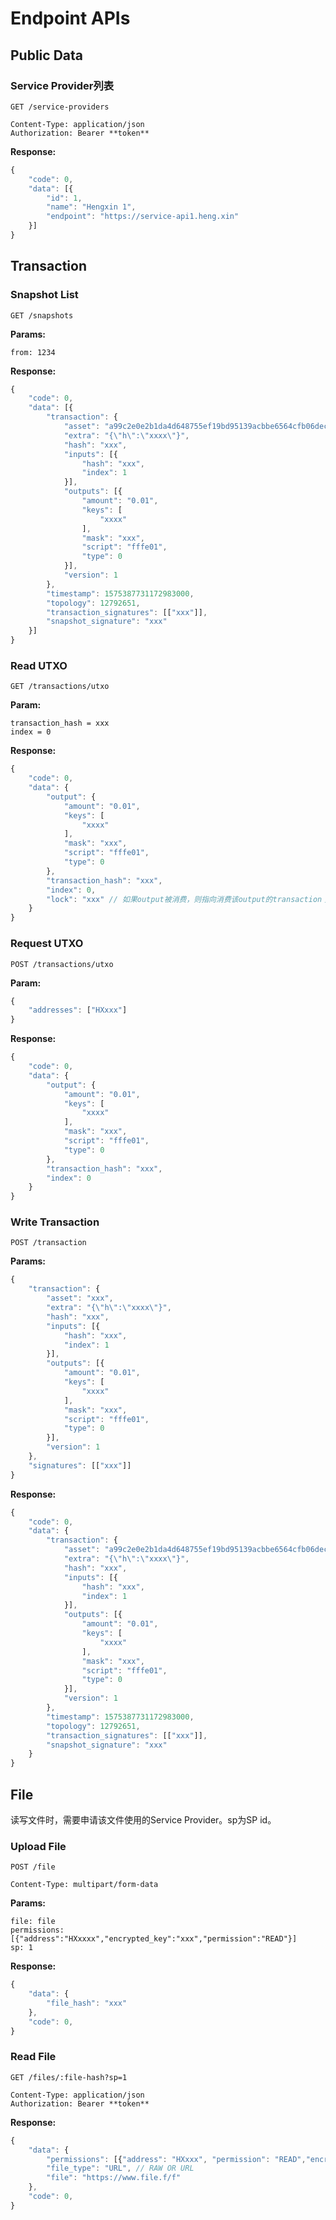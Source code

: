 # Endpoint APIs

## Public Data

### Service Provider列表

```http
GET /service-providers

Content-Type: application/json
Authorization: Bearer **token**
```

**Response:**

```javascript
{
    "code": 0,
    "data": [{
        "id": 1,
        "name": "Hengxin 1",
        "endpoint": "https://service-api1.heng.xin"
    }]
}
```

## Transaction

### Snapshot List

```curl
GET /snapshots
```

**Params:**

```form
from: 1234
```

**Response:**

```javascript
{
    "code": 0,
    "data": [{
        "transaction": {
            "asset": "a99c2e0e2b1da4d648755ef19bd95139acbbe6564cfb06dec7cd34931ca72cdc",
            "extra": "{\"h\":\"xxxx\"}",
            "hash": "xxx",
            "inputs": [{
                "hash": "xxx",
                "index": 1
            }],
            "outputs": [{
                "amount": "0.01",
                "keys": [
                    "xxxx"
                ],
                "mask": "xxx",
                "script": "fffe01",
                "type": 0
            }],
            "version": 1
        },
        "timestamp": 1575387731172983000,
        "topology": 12792651,
        "transaction_signatures": [["xxx"]],
        "snapshot_signature": "xxx"
    }]
}
```

### Read UTXO

```curl
GET /transactions/utxo
```

**Param:**

```form
transaction_hash = xxx
index = 0
```

**Response:**

```javascript
{
    "code": 0,
    "data": {
        "output": {
            "amount": "0.01",
            "keys": [
                "xxxx"
            ],
            "mask": "xxx",
            "script": "fffe01",
            "type": 0
        },
        "transaction_hash": "xxx",
        "index": 0,
        "lock": "xxx" // 如果output被消费，则指向消费该output的transaction；否则为空
    }
}
```

### Request UTXO

```curl
POST /transactions/utxo
```

**Param:**

```javascript
{
    "addresses": ["HXxxx"]
}
```

**Response:**

```javascript
{
    "code": 0,
    "data": {
        "output": {
            "amount": "0.01",
            "keys": [
                "xxxx"
            ],
            "mask": "xxx",
            "script": "fffe01",
            "type": 0
        },
        "transaction_hash": "xxx",
        "index": 0
    }
}
```

### Write Transaction

```http
POST /transaction
```

**Params:**

```javascript
{
    "transaction": {
        "asset": "xxx",
        "extra": "{\"h\":\"xxxx\"}",
        "hash": "xxx",
        "inputs": [{
            "hash": "xxx",
            "index": 1
        }],
        "outputs": [{
            "amount": "0.01",
            "keys": [
                "xxxx"
            ],
            "mask": "xxx",
            "script": "fffe01",
            "type": 0
        }],
        "version": 1
    },
    "signatures": [["xxx"]]
}
```

**Response:**

```javascript
{
    "code": 0,
    "data": {
        "transaction": {
            "asset": "a99c2e0e2b1da4d648755ef19bd95139acbbe6564cfb06dec7cd34931ca72cdc",
            "extra": "{\"h\":\"xxxx\"}",
            "hash": "xxx",
            "inputs": [{
                "hash": "xxx",
                "index": 1
            }],
            "outputs": [{
                "amount": "0.01",
                "keys": [
                    "xxxx"
                ],
                "mask": "xxx",
                "script": "fffe01",
                "type": 0
            }],
            "version": 1
        },
        "timestamp": 1575387731172983000,
        "topology": 12792651,
        "transaction_signatures": [["xxx"]],
        "snapshot_signature": "xxx"
    }
}
```

## File

读写文件时，需要申请该文件使用的Service Provider。sp为SP id。

### Upload File

```http
POST /file

Content-Type: multipart/form-data
```

**Params:**

```form
file: file
permissions: [{"address":"HXxxxx","encrypted_key":"xxx","permission":"READ"}]
sp: 1
```

**Response:**

```javascript
{
    "data": {
        "file_hash": "xxx"
    },
    "code": 0,
}
```

### Read File

```http
GET /files/:file-hash?sp=1

Content-Type: application/json
Authorization: Bearer **token**
```

**Response:**

```javascript
{
    "data": {
        "permissions": [{"address": "HXxxx", "permission": "READ","encrypted_key": "xxx"}],
        "file_type": "URL", // RAW OR URL
        "file": "https://www.file.f/f"
    },
    "code": 0,
}
```
